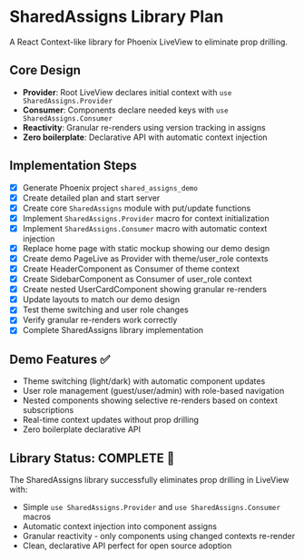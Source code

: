 # SharedAssigns Library Plan

A React Context-like library for Phoenix LiveView to eliminate prop drilling.

## Core Design
- **Provider**: Root LiveView declares initial context with `use SharedAssigns.Provider`
- **Consumer**: Components declare needed keys with `use SharedAssigns.Consumer`
- **Reactivity**: Granular re-renders using version tracking in assigns
- **Zero boilerplate**: Declarative API with automatic context injection

## Implementation Steps
- [x] Generate Phoenix project `shared_assigns_demo`
- [x] Create detailed plan and start server
- [x] Create core `SharedAssigns` module with put/update functions
- [x] Implement `SharedAssigns.Provider` macro for context initialization  
- [x] Implement `SharedAssigns.Consumer` macro with automatic context injection
- [x] Replace home page with static mockup showing our demo design
- [x] Create demo PageLive as Provider with theme/user_role contexts
- [x] Create HeaderComponent as Consumer of theme context
- [x] Create SidebarComponent as Consumer of user_role context  
- [x] Create nested UserCardComponent showing granular re-renders
- [x] Update layouts to match our demo design
- [x] Test theme switching and user role changes
- [x] Verify granular re-renders work correctly
- [x] Complete SharedAssigns library implementation

## Demo Features ✅
- Theme switching (light/dark) with automatic component updates
- User role management (guest/user/admin) with role-based navigation
- Nested components showing selective re-renders based on context subscriptions
- Real-time context updates without prop drilling
- Zero boilerplate declarative API

## Library Status: COMPLETE 🎉
The SharedAssigns library successfully eliminates prop drilling in LiveView with:
- Simple `use SharedAssigns.Provider` and `use SharedAssigns.Consumer` macros
- Automatic context injection into component assigns
- Granular reactivity - only components using changed contexts re-render
- Clean, declarative API perfect for open source adoption

